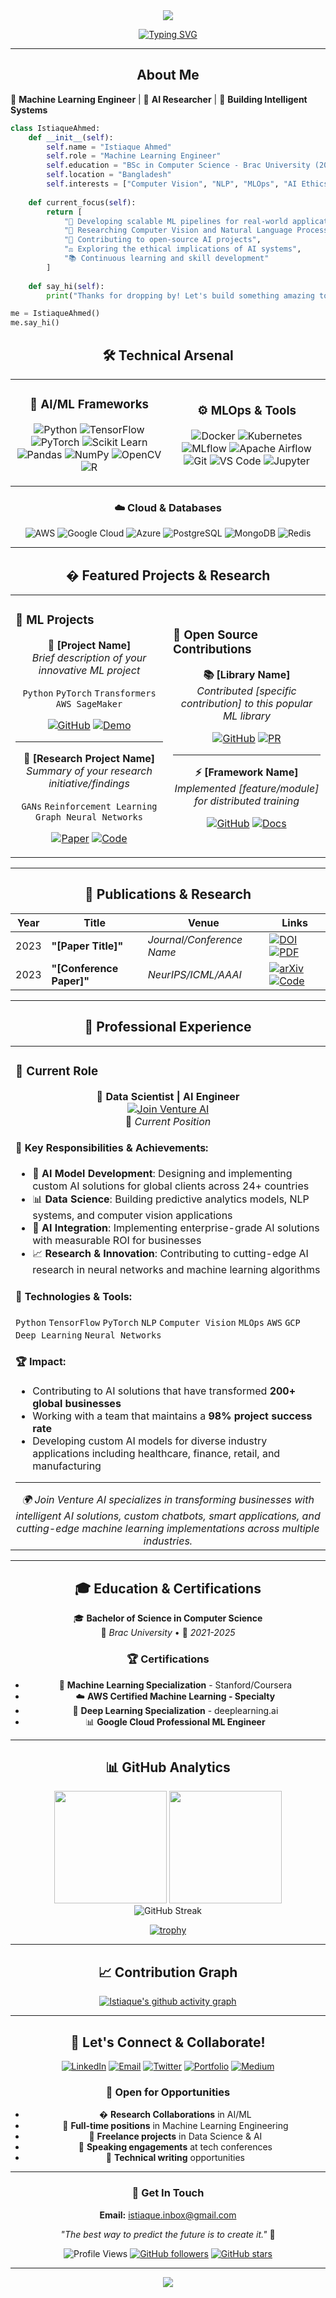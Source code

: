 <div align="center">
  <img src="https://readme-typing-svg.herokuapp.com/?lines=Hi,%20I'm%20Istiaque%20Ahmed!%20👋;Machine%20Learning%20Engineer%20🤖;AI%20Researcher%20🧠;Building%20Intelligent%20Systems%20🚀&center=true&width=800&height=45">
</div>

<div align="center">
  
[![Typing SVG](https://readme-typing-svg.herokuapp.com/?lines=Welcome+to+my+GitHub+Profile!;Passionate+about+ML+%26+AI;Always+learning+something+new!&center=true&width=500&height=50)](https://git.io/typing-svg)

</div>

---

<div align="center">
  <h2> About Me</h2>
</div>

🤖 **Machine Learning Engineer** | 🧠 **AI Researcher** | 🚀 **Building Intelligent Systems**

```python
class IstiaqueAhmed:
    def __init__(self):
        self.name = "Istiaque Ahmed"
        self.role = "Machine Learning Engineer"
        self.education = "BSc in Computer Science - Brac University (2021-2025)"
        self.location = "Bangladesh"
        self.interests = ["Computer Vision", "NLP", "MLOps", "AI Ethics"]
        
    def current_focus(self):
        return [
            "🔬 Developing scalable ML pipelines for real-world applications",
            "🧠 Researching Computer Vision and Natural Language Processing",
            "🌟 Contributing to open-source AI projects",
            "⚖️ Exploring the ethical implications of AI systems",
            "📚 Continuous learning and skill development"
        ]
    
    def say_hi(self):
        print("Thanks for dropping by! Let's build something amazing together! 🚀")

me = IstiaqueAhmed()
me.say_hi()
```

<div align="center">
  <h2>🛠️ Technical Arsenal</h2>
</div>

<table align="center">
<tr>
<td align="center" width="50%">

### 🧠 AI/ML Frameworks
![Python](https://img.shields.io/badge/Python-3776AB?style=for-the-badge&logo=python&logoColor=white)
![TensorFlow](https://img.shields.io/badge/TensorFlow-FF6F00?style=for-the-badge&logo=tensorflow&logoColor=white)
![PyTorch](https://img.shields.io/badge/PyTorch-EE4C2C?style=for-the-badge&logo=pytorch&logoColor=white)
![Scikit Learn](https://img.shields.io/badge/scikit--learn-F7931E?style=for-the-badge&logo=scikit-learn&logoColor=white)
![Pandas](https://img.shields.io/badge/pandas-150458?style=for-the-badge&logo=pandas&logoColor=white)
![NumPy](https://img.shields.io/badge/numpy-013243?style=for-the-badge&logo=numpy&logoColor=white)
![OpenCV](https://img.shields.io/badge/opencv-5C3EE8?style=for-the-badge&logo=opencv&logoColor=white)
![R](https://img.shields.io/badge/R-276DC3?style=for-the-badge&logo=r&logoColor=white)

</td>
<td align="center" width="50%">

### ⚙️ MLOps & Tools
![Docker](https://img.shields.io/badge/Docker-2496ED?style=for-the-badge&logo=docker&logoColor=white)
![Kubernetes](https://img.shields.io/badge/Kubernetes-326CE5?style=for-the-badge&logo=kubernetes&logoColor=white)
![MLflow](https://img.shields.io/badge/MLflow-0194E2?style=for-the-badge&logo=mlflow&logoColor=white)
![Apache Airflow](https://img.shields.io/badge/Apache%20Airflow-017CEE?style=for-the-badge&logo=Apache%20Airflow&logoColor=white)
![Git](https://img.shields.io/badge/git-F05032?style=for-the-badge&logo=git&logoColor=white)
![VS Code](https://img.shields.io/badge/VS%20Code-007ACC?style=for-the-badge&logo=visual-studio-code&logoColor=white)
![Jupyter](https://img.shields.io/badge/Jupyter-F37626?style=for-the-badge&logo=Jupyter&logoColor=white)

</td>
</tr>
</table>

<div align="center">

### ☁️ Cloud & Databases
![AWS](https://img.shields.io/badge/AWS-232F3E?style=for-the-badge&logo=amazonaws&logoColor=white)
![Google Cloud](https://img.shields.io/badge/Google_Cloud-4285F4?style=for-the-badge&logo=googlecloud&logoColor=white)
![Azure](https://img.shields.io/badge/Microsoft_Azure-0089D0?style=for-the-badge&logo=microsoft-azure&logoColor=white)
![PostgreSQL](https://img.shields.io/badge/PostgreSQL-316192?style=for-the-badge&logo=postgresql&logoColor=white)
![MongoDB](https://img.shields.io/badge/MongoDB-4EA94B?style=for-the-badge&logo=mongodb&logoColor=white)
![Redis](https://img.shields.io/badge/redis-DC382D?style=for-the-badge&logo=redis&logoColor=white)

</div>

---

<div align="center">
  <h2>� Featured Projects & Research</h2>
</div>

<div align="center">
<table>
<tr>
<td width="50%">

### 🔬 ML Projects
<div align="center">
  
**🤖 [Project Name]**  
*Brief description of your innovative ML project*  
  
`Python` `PyTorch` `Transformers` `AWS SageMaker`
  
[![GitHub](https://img.shields.io/badge/GitHub-100000?style=for-the-badge&logo=github&logoColor=white)](https://github.com/yourprofile/project-name)
[![Demo](https://img.shields.io/badge/Live_Demo-FF4B4B?style=for-the-badge&logo=streamlit&logoColor=white)](#)

---

**🧠 [Research Project Name]**  
*Summary of your research initiative/findings*  

`GANs` `Reinforcement Learning` `Graph Neural Networks`

[![Paper](https://img.shields.io/badge/arXiv-B31B1B?style=for-the-badge&logo=arxiv&logoColor=white)](https://arxiv.org/your-paper)
[![Code](https://img.shields.io/badge/GitHub-100000?style=for-the-badge&logo=github&logoColor=white)](#)

</div>
</td>
<td width="50%">

### 🌟 Open Source Contributions
<div align="center">

**📚 [Library Name]**  
*Contributed [specific contribution] to this popular ML library*

[![GitHub](https://img.shields.io/badge/GitHub-100000?style=for-the-badge&logo=github&logoColor=white)](#)
[![PR](https://img.shields.io/badge/Pull_Request-238636?style=for-the-badge&logo=github&logoColor=white)](#)

---

**⚡ [Framework Name]**  
*Implemented [feature/module] for distributed training*

[![GitHub](https://img.shields.io/badge/GitHub-100000?style=for-the-badge&logo=github&logoColor=white)](#)
[![Docs](https://img.shields.io/badge/Documentation-4285F4?style=for-the-badge&logo=googledocs&logoColor=white)](#)

</div>
</td>
</tr>
</table>
</div>

---

<div align="center">
  <h2>📝 Publications & Research</h2>
</div>

<div align="center">

| Year | Title | Venue | Links |
|------|-------|-------|-------|
| 2023 | **"[Paper Title]"** | *Journal/Conference Name* | [![DOI](https://img.shields.io/badge/DOI-Link-blue?style=flat-square)](#) [![PDF](https://img.shields.io/badge/PDF-red?style=flat-square)](#) |
| 2023 | **"[Conference Paper]"** | *NeurIPS/ICML/AAAI* | [![arXiv](https://img.shields.io/badge/arXiv-Preprint-B31B1B?style=flat-square)](#) [![Code](https://img.shields.io/badge/Code-black?style=flat-square)](#) |

</div>

---

<div align="center">
  <h2>💼 Professional Experience</h2>
</div>

<div align="center">
<table>
<tr>
<td width="100%">

### 🚀 Current Role

<div align="center">

**🤖 Data Scientist | AI Engineer**  
[![Join Venture AI](https://img.shields.io/badge/Join_Venture_AI-FF6B35?style=for-the-badge&logo=artificial-intelligence&logoColor=white)](https://www.joinventureai.com/)  
📅 *Current Position*

</div>

#### 🔬 Key Responsibilities & Achievements:
- 🧠 **AI Model Development**: Designing and implementing custom AI solutions for global clients across 24+ countries
- 📊 **Data Science**: Building predictive analytics models, NLP systems, and computer vision applications
- 🤖 **AI Integration**: Implementing enterprise-grade AI solutions with measurable ROI for businesses
- 📈 **Research & Innovation**: Contributing to cutting-edge AI research in neural networks and machine learning algorithms

#### 🌟 Technologies & Tools:
`Python` `TensorFlow` `PyTorch` `NLP` `Computer Vision` `MLOps` `AWS` `GCP` `Deep Learning` `Neural Networks`

#### 🏆 Impact:
- Contributing to AI solutions that have transformed **200+ global businesses**
- Working with a team that maintains a **98% project success rate**
- Developing custom AI models for diverse industry applications including healthcare, finance, retail, and manufacturing

---

<div align="center">
  <em>🌍 Join Venture AI specializes in transforming businesses with intelligent AI solutions, custom chatbots, smart applications, and cutting-edge machine learning implementations across multiple industries.</em>
</div>

</td>
</tr>
</table>
</div>

---

<div align="center">
  <h2>🎓 Education & Certifications</h2>
</div>

<div align="center">

🎓 **Bachelor of Science in Computer Science**  
📍 *Brac University* • 📅 *2021-2025*

### 🏆 Certifications
- 🧠 **Machine Learning Specialization** - Stanford/Coursera
- ☁️ **AWS Certified Machine Learning - Specialty**
- 🐍 **Deep Learning Specialization** - deeplearning.ai
- 📊 **Google Cloud Professional ML Engineer**

</div>

---

<div align="center">
  <h2>📊 GitHub Analytics</h2>
</div>

<div align="center">
  <img height="180em" src="https://github-readme-stats.vercel.app/api?username=IstiaqueAhmd&show_icons=true&theme=tokyonight&include_all_commits=true&count_private=true"/>
  <img height="180em" src="https://github-readme-stats.vercel.app/api/top-langs/?username=IstiaqueAhmd&layout=compact&langs_count=8&theme=tokyonight"/>
</div>

<div align="center">
  <img src="https://github-readme-streak-stats.herokuapp.com/?user=IstiaqueAhmd&theme=tokyonight" alt="GitHub Streak"/>
</div>

<div align="center">
  
[![trophy](https://github-profile-trophy.vercel.app/?username=IstiaqueAhmd&theme=onedark&column=7)](https://github.com/ryo-ma/github-profile-trophy)

</div>

---

<div align="center">
  <h2>📈 Contribution Graph</h2>
  
[![Istiaque's github activity graph](https://github-readme-activity-graph.vercel.app/graph?username=IstiaqueAhmd&theme=tokyo-night)](https://github.com/ashutosh00710/github-readme-activity-graph)

</div>

---

<div align="center">
  <h2>🤝 Let's Connect & Collaborate!</h2>
</div>

<div align="center">

[![LinkedIn](https://img.shields.io/badge/LinkedIn-0077B5?style=for-the-badge&logo=linkedin&logoColor=white)](https://linkedin.com/in/istiaque-ahmd/)
[![Email](https://img.shields.io/badge/Email-D14836?style=for-the-badge&logo=gmail&logoColor=white)](mailto:istiaque.inbox@gmail.com)
[![Twitter](https://img.shields.io/badge/Twitter-1DA1F2?style=for-the-badge&logo=twitter&logoColor=white)](#)
[![Portfolio](https://img.shields.io/badge/Portfolio-FF5722?style=for-the-badge&logo=website&logoColor=white)](#)
[![Medium](https://img.shields.io/badge/Medium-12100E?style=for-the-badge&logo=medium&logoColor=white)](#)

</div>

<div align="center">
  
### 💼 Open for Opportunities
- � **Research Collaborations** in AI/ML
- 💼 **Full-time positions** in Machine Learning Engineering
- 🎯 **Freelance projects** in Data Science & AI
- 🎤 **Speaking engagements** at tech conferences
- 📝 **Technical writing** opportunities

</div>

---

<div align="center">
  
### 📧 Get In Touch
**Email:** [istiaque.inbox@gmail.com](mailto:istiaque.inbox@gmail.com)

*"The best way to predict the future is to create it."* 🚀

</div>

<div align="center">
  
![Profile Views](https://komarev.com/ghpvc/?username=IstiaqueAhmd&color=brightgreen&style=flat-square&label=Profile+Views)
[![GitHub followers](https://img.shields.io/github/followers/IstiaqueAhmd?style=social)](https://github.com/IstiaqueAhmd)
[![GitHub stars](https://img.shields.io/github/stars/IstiaqueAhmd?style=social)](https://github.com/IstiaqueAhmd)

</div>

---

<div align="center">
  <img src="https://capsule-render.vercel.app/api?type=waving&color=gradient&height=100&section=footer"/>
</div>
